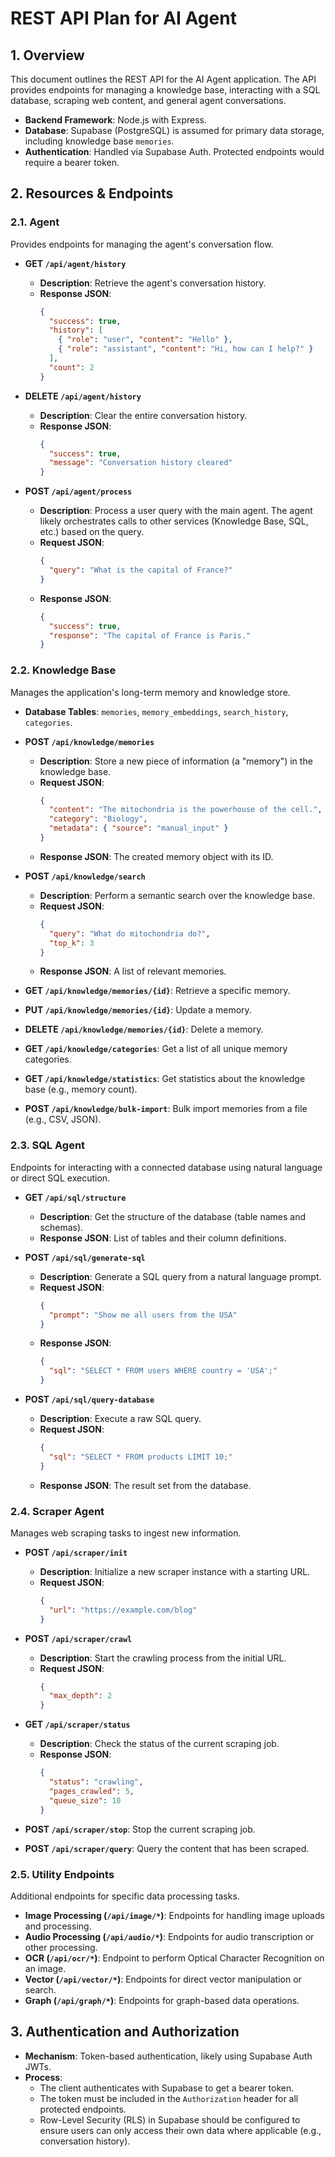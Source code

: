 # REST API Plan for AI Agent

## 1. Overview

This document outlines the REST API for the AI Agent application. The API provides endpoints for managing a knowledge base, interacting with a SQL database, scraping web content, and general agent conversations.

- **Backend Framework**: Node.js with Express.
- **Database**: Supabase (PostgreSQL) is assumed for primary data storage, including knowledge base `memories`.
- **Authentication**: Handled via Supabase Auth. Protected endpoints would require a bearer token.

## 2. Resources & Endpoints

### 2.1. Agent

Provides endpoints for managing the agent's conversation flow.

- **GET `/api/agent/history`**

  - **Description**: Retrieve the agent's conversation history.
  - **Response JSON**:
    ```json
    {
      "success": true,
      "history": [
        { "role": "user", "content": "Hello" },
        { "role": "assistant", "content": "Hi, how can I help?" }
      ],
      "count": 2
    }
    ```

- **DELETE `/api/agent/history`**

  - **Description**: Clear the entire conversation history.
  - **Response JSON**:
    ```json
    {
      "success": true,
      "message": "Conversation history cleared"
    }
    ```

- **POST `/api/agent/process`**
  - **Description**: Process a user query with the main agent. The agent likely orchestrates calls to other services (Knowledge Base, SQL, etc.) based on the query.
  - **Request JSON**:
    ```json
    {
      "query": "What is the capital of France?"
    }
    ```
  - **Response JSON**:
    ```json
    {
      "success": true,
      "response": "The capital of France is Paris."
    }
    ```

### 2.2. Knowledge Base

Manages the application's long-term memory and knowledge store.

- **Database Tables**: `memories`, `memory_embeddings`, `search_history`, `categories`.

- **POST `/api/knowledge/memories`**

  - **Description**: Store a new piece of information (a "memory") in the knowledge base.
  - **Request JSON**:
    ```json
    {
      "content": "The mitochondria is the powerhouse of the cell.",
      "category": "Biology",
      "metadata": { "source": "manual_input" }
    }
    ```
  - **Response JSON**: The created memory object with its ID.

- **POST `/api/knowledge/search`**

  - **Description**: Perform a semantic search over the knowledge base.
  - **Request JSON**:
    ```json
    {
      "query": "What do mitochondria do?",
      "top_k": 3
    }
    ```
  - **Response JSON**: A list of relevant memories.

- **GET `/api/knowledge/memories/{id}`**: Retrieve a specific memory.
- **PUT `/api/knowledge/memories/{id}`**: Update a memory.
- **DELETE `/api/knowledge/memories/{id}`**: Delete a memory.

- **GET `/api/knowledge/categories`**: Get a list of all unique memory categories.
- **GET `/api/knowledge/statistics`**: Get statistics about the knowledge base (e.g., memory count).
- **POST `/api/knowledge/bulk-import`**: Bulk import memories from a file (e.g., CSV, JSON).

### 2.3. SQL Agent

Endpoints for interacting with a connected database using natural language or direct SQL execution.

- **GET `/api/sql/structure`**

  - **Description**: Get the structure of the database (table names and schemas).
  - **Response JSON**: List of tables and their column definitions.

- **POST `/api/sql/generate-sql`**

  - **Description**: Generate a SQL query from a natural language prompt.
  - **Request JSON**:
    ```json
    {
      "prompt": "Show me all users from the USA"
    }
    ```
  - **Response JSON**:
    ```json
    {
      "sql": "SELECT * FROM users WHERE country = 'USA';"
    }
    ```

- **POST `/api/sql/query-database`**
  - **Description**: Execute a raw SQL query.
  - **Request JSON**:
    ```json
    {
      "sql": "SELECT * FROM products LIMIT 10;"
    }
    ```
  - **Response JSON**: The result set from the database.

### 2.4. Scraper Agent

Manages web scraping tasks to ingest new information.

- **POST `/api/scraper/init`**

  - **Description**: Initialize a new scraper instance with a starting URL.
  - **Request JSON**:
    ```json
    {
      "url": "https://example.com/blog"
    }
    ```

- **POST `/api/scraper/crawl`**

  - **Description**: Start the crawling process from the initial URL.
  - **Request JSON**:
    ```json
    {
      "max_depth": 2
    }
    ```

- **GET `/api/scraper/status`**

  - **Description**: Check the status of the current scraping job.
  - **Response JSON**:
    ```json
    {
      "status": "crawling",
      "pages_crawled": 5,
      "queue_size": 10
    }
    ```

- **POST `/api/scraper/stop`**: Stop the current scraping job.
- **POST `/api/scraper/query`**: Query the content that has been scraped.

### 2.5. Utility Endpoints

Additional endpoints for specific data processing tasks.

- **Image Processing (`/api/image/*`)**: Endpoints for handling image uploads and processing.
- **Audio Processing (`/api/audio/*`)**: Endpoints for audio transcription or other processing.
- **OCR (`/api/ocr/*`)**: Endpoint to perform Optical Character Recognition on an image.
- **Vector (`/api/vector/*`)**: Endpoints for direct vector manipulation or search.
- **Graph (`/api/graph/*`)**: Endpoints for graph-based data operations.

## 3. Authentication and Authorization

- **Mechanism**: Token-based authentication, likely using Supabase Auth JWTs.
- **Process**:
  - The client authenticates with Supabase to get a bearer token.
  - The token must be included in the `Authorization` header for all protected endpoints.
  - Row-Level Security (RLS) in Supabase should be configured to ensure users can only access their own data where applicable (e.g., conversation history).
